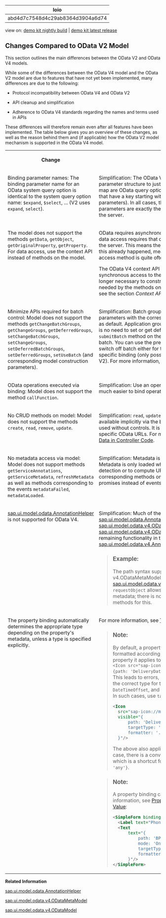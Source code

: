 <!-- loioabd4d7c7548d4c29ab8364d3904a6d74 -->

| loio |
| -----|
| abd4d7c7548d4c29ab8364d3904a6d74 |

<div id="loio">

view on: [demo kit nightly build](https://openui5nightly.hana.ondemand.com/topic/abd4d7c7548d4c29ab8364d3904a6d74) | [demo kit latest release](https://sdk.openui5.org/topic/abd4d7c7548d4c29ab8364d3904a6d74)</div>

## Changes Compared to OData V2 Model

This section outlines the main differences between the OData V2 and OData V4 models.

While some of the differences between the OData V4 model and the OData V2 model are due to features that have not yet been implemented, many differences are due to the following:

-   Protocol incompatibility between OData V4 and OData V2

-   API cleanup and simplification

-   Adherence to OData V4 standards regarding the names and terms used in APIs


These differences will therefore remain even after all features have been implemented. The table below gives you an overview of these changes, as well as the reason behind them and \(if applicable\) how the OData V2 model mechanism is supported in the OData V4 model.


<table>
<tr>
<th valign="top">

Change



</th>
<th valign="top">

Reason



</th>
</tr>
<tr>
<td valign="top">

Binding parameter names: The binding parameter name for an OData system query option is identical to the system query option name: `$expand`, `$select`, ... \(V2 uses `expand`, `select`\).



</td>
<td valign="top">

Simplification: The OData V4 model simplifies the binding parameter structure to just one map where all entries in the map are OData query options, with the exception of entries that have a key starting with "$$" \(binding-specific parameters\). In all cases, the names of the binding parameters are exactly the same as in the OData URL sent to the server.



</td>
</tr>
<tr>
<td valign="top">

The model does not support the methods `getData`, `getObject`, `getOriginalProperty`, `getProperty`. For data access, use the context API instead of methods on the model.



</td>
<td valign="top">

OData requires asynchronous data retrieval: Synchronous data access requires that data has already been loaded from the server. This means there is no way of knowing whether this already happened, meaning the result of a synchronous access method is quite often unpredictable.

The OData V4 context API offers ansynchronous and synchronous access to the data of a specific context. It is no longer necessary to construct a path for data access as needed by the methods on the model. For more information, see the section *Context API* in [Bindings](Bindings_54e0ddf.md).



</td>
</tr>
<tr>
<td valign="top">

Minimize APIs required for batch control: Model does not support the methods `getChangeBatchGroups`, `getChangeGroups`, `getDeferredGroups`, `setChangeBatchGroups`, `setChangeGroups`, `setDeferredBatchGroups`, `setDeferredGroups`, `setUseBatch` \(and corresponding model construction parameters\).



</td>
<td valign="top">

Simplification: Batch groups are solely defined via binding parameters with the corresponding parameters on the model as default. Application groups are by default deferred; there is no need to set or get deferred groups. You just need the `submitBatch` method on the model to control execution of the batch. You can use the predefined batch group `"$direct"` to switch off batch either for the complete model or for a specific binding \(only possible for the complete model in V2\). For more information, see [Batch Control](Batch_Control_74142a3.md).



</td>
</tr>
<tr>
<td valign="top">

OData operations executed via binding: Model does not support the method `callFunction`.



</td>
<td valign="top">

Simplification: Use an operation binding instead; it is now much easier to bind operation execution results to controls.



</td>
</tr>
<tr>
<td valign="top">

No CRUD methods on model: Model does not support the methods `create`, `read`, `remove`, `update`.



</td>
<td valign="top">

Simplification: `read`, `update`, `create` and `remove` operations are available implicitly via the bindings. Bindings can also be used without controls. It is not possible to trigger requests for specific OData URLs. For more information, see [Accessing Data in Controller Code](Accessing_Data_in_Controller_Code_17b30ac.md).



</td>
</tr>
<tr>
<td valign="top">

No metadata access via model: Model does not support methods `getServiceAnnotations`, `getServiceMetadata`, `refreshMetadata` as well as methods corresponding to the events `metadataFailed`, `metadataLoaded`.



</td>
<td valign="top">

Simplification: Metadata is only accessed via `ODataMetaModel`. Metadata is only loaded when needed \(e.g. for type detection or to compute URLs for write requests\); the corresponding methods on the `v4.ODataMetaModel` use promises instead of events.



</td>
</tr>
<tr>
<td valign="top">

 [sap.ui.model.odata.AnnotationHelper](https://sdk.openui5.orgdocs/api/symbols/sap.ui.model.odata.AnnotationHelper.html) is not supported for OData V4.



</td>
<td valign="top">

Simplification: Much of the functionality in [sap.ui.model.odata.AnnotationHelper](https://sdk.openui5.orgdocs/api/symbols/sap.ui.model.odata.AnnotationHelper.html) is provided by [sap.ui.model.odata.v4.ODataMetaModel](https://sdk.openui5.orgdocs/api/symbols/sap.ui.model.odata.v4.ODataMetaModel.html)and [sap.ui.model.odata.v4.ODataModel](https://sdk.openui5.orgdocs/api/symbols/sap.ui.model.odata.v4.ODataModel.html). You can find the remaining functionality in the OData V4 specific [sap.ui.model.odata.v4.AnnotationHelper](https://sdk.openui5.org/api/sap.ui.model.odata.v4.AnnotationHelper.html).

> ### Example:  
> The path syntax supported by the v4.ODataMetaModel, see [sap.ui.model.odata.v4.ODataMetaModel](https://sdk.openui5.orgdocs/api/symbols/sap.ui.model.odata.v4.ODataMetaModel.html), method `requestObject` allows for navigation in the model's metadata; there is no need to use `AnnotationHelper` methods for this.



</td>
</tr>
<tr>
<td valign="top">

The property binding automatically determines the appropriate type depending on the property's metadata, unless a type is specified explicitly.



</td>
<td valign="top">

For more information, see [Type Determination](Type_Determination_53cdd55.md).

> ### Note:  
> By default, a property binding delivers a value formatted according to the target type of the control property it applies to, for example`boolean` in case of `<Icon src="sap-icon://message-warning" visible="{path: 'DeliveryDate', formatter: '.isOverdue'}">`. This leads to errors, because type determination adds the correct type for the `DeliveryDate` property, which is `DateTimeOffset`, and cannot format its value as `boolean`. In such cases, use `targetType: 'any'` as follows:
> 
> ```xml
> <Icon 
> 	src="sap-icon://message-warning" 
> 	visible="{
> 		path: 'DeliveryDate', 
> 		targetType: 'any', 
> 		formatter: '.isOverdue'
> 	}"/>
> ```
> 
> The above also applies to [Expression Bindings](Expression_Binding_daf6852.md). In this case, there is a convenience notation `%{binding}`, which is a shortcut for `${path: 'binding', targetType: 'any'}`.

> ### Note:  
> A property binding can have an object value. For more information, see [Property Binding With an Object Value](Initialization_and_Read_Requests_fccfb2e.md#loiofccfb2eb41414f0792c165e69a878717__section_g5j_v1r_mgb):
> 
> ```xml
> <SimpleForm binding="{/BusinessPartnerList('42')}">
> 	<Label text="Phone number list"/>
> 	<Text
> 		text="{
> 			path: 'BP_2_CONTACT', 
> 			mode: 'OneTime', 
> 			targetType: 'any', 
> 			formatter: '.formatPhoneNumbersAsCSV'
> 		}"/>
> </SimpleForm>
> ```



</td>
</tr>
</table>

**Related Information**  


[sap.ui.model.odata.AnnotationHelper](https://sdk.openui5.orgdocs/api/symbols/sap.ui.model.odata.AnnotationHelper.html)

[sap.ui.model.odata.v4.ODataMetaModel](https://sdk.openui5.orgdocs/api/symbols/sap.ui.model.odata.v4.ODataMetaModel.html)

[sap.ui.model.odata.v4.ODataModel](https://sdk.openui5.orgdocs/api/symbols/sap.ui.model.odata.v4.ODataModel.html)

